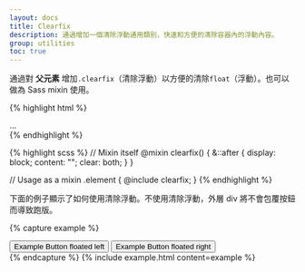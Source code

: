 ```yaml
---
layout: docs
title: Clearfix
description: 通過增加一個清除浮動通用類別，快速和方便的清除容器內的浮動內容。
group: utilities
toc: true
---
```


通過對 **父元素** 增加`.clearfix`（清除浮動）以方便的清除`float`（浮動）。也可以做為 Sass mixin 使用。


{% highlight html %}
<div class="clearfix">...</div>
{% endhighlight %}

{% highlight scss %}
// Mixin itself
@mixin clearfix() {
  &::after {
    display: block;
    content: "";
    clear: both;
  }
}

// Usage as a mixin
.element {
  @include clearfix;
}
{% endhighlight %}

下面的例子顯示了如何使用清除浮動。不使用清除浮動，外層 div 將不會包覆按鈕而導致跑版。

{% capture example %}
<div class="bg-info clearfix">
  <button type="button" class="btn btn-secondary float-left">Example Button floated left</button>
  <button type="button" class="btn btn-secondary float-right">Example Button floated right</button>
</div>
{% endcapture %}
{% include example.html content=example %}
